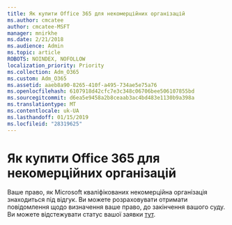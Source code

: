 ```yaml
---
title: Як купити Office 365 для некомерційних організацій
ms.author: cmcatee
author: cmcatee-MSFT
manager: mnirkhe
ms.date: 2/21/2018
ms.audience: Admin
ms.topic: article
ROBOTS: NOINDEX, NOFOLLOW
localization_priority: Priority
ms.collection: Adm_O365
ms.custom: Adm_O365
ms.assetid: aaeb8a90-8265-410f-a495-734ae5e75a76
ms.openlocfilehash: 6107918d42cfc7e3c348c06706bee506107855bd
ms.sourcegitcommit: d6ea5e9458a2b8ceaab3ac4bd483e1130b9a398a
ms.translationtype: MT
ms.contentlocale: uk-UA
ms.lasthandoff: 01/15/2019
ms.locfileid: "28319625"
---
```

# <a name="how-to-purchase-office-365-for-non-profits"></a>Як купити Office 365 для некомерційних організацій

Ваше право, як Microsoft кваліфікованих некомерційна організація знаходиться під відгук. Ви можете розраховувати отримати повідомлення щодо визначення ваше право, до закінчення вашого суду. Ви можете відстежувати статус вашої заявки [тут](http://eligibilityweb.azurewebsites.net/).
  

